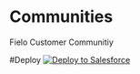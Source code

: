 # Communities
Fielo Customer Communitiy

#Deploy
<a href="https://githubsfdeploy.herokuapp.com?owner=Fielo-Communities&repo=customercommunity&ref=master">
  <img alt="Deploy to Salesforce"
       src="https://raw.githubusercontent.com/afawcett/githubsfdeploy/master/deploy.png">
</a>


